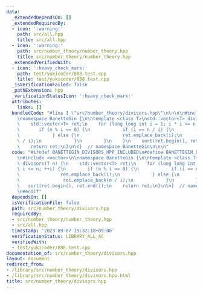 ```yaml
---
data:
  _extendedDependsOn: []
  _extendedRequiredBy:
  - icon: ':warning:'
    path: src/all.hpp
    title: src/all.hpp
  - icon: ':warning:'
    path: src/number_theory/number_theory.hpp
    title: src/number_theory/number_theory.hpp
  _extendedVerifiedWith:
  - icon: ':heavy_check_mark:'
    path: test/yukicoder/888.test.cpp
    title: test/yukicoder/888.test.cpp
  _isVerificationFailed: false
  _pathExtension: hpp
  _verificationStatusIcon: ':heavy_check_mark:'
  attributes:
    links: []
  bundledCode: "#line 1 \"src/number_theory/divisors.hpp\"\n\n\n\n#include <vector>\n\
    \nnamespace BanetteGin {\n\ntemplate <class T>\nstd::vector<T> divisors(T n) {\n\
    \    std::vector<T> ret;\n    for (long long int i = 1; i * i <= n; ++i) {\n \
    \       if (n % i == 0) {\n            if (i == n / i) {\n                ret.emplace_back(i);\n\
    \            } else {\n                ret.emplace_back(i);\n                ret.emplace_back(n\
    \ / i);\n            }\n        }\n    }\n    sort(ret.begin(), ret.end());\n\
    \    return ret;\n}\n\n}  // namespace BanetteGin\n\n\n"
  code: "#ifndef BANETTEGIN_DIVISORS_HPP_INCLUDED\n#define BANETTEGIN_DIVISORS_HPP_INCLUDED\n\
    \n#include <vector>\n\nnamespace BanetteGin {\n\ntemplate <class T>\nstd::vector<T>\
    \ divisors(T n) {\n    std::vector<T> ret;\n    for (long long int i = 1; i *\
    \ i <= n; ++i) {\n        if (n % i == 0) {\n            if (i == n / i) {\n \
    \               ret.emplace_back(i);\n            } else {\n                ret.emplace_back(i);\n\
    \                ret.emplace_back(n / i);\n            }\n        }\n    }\n \
    \   sort(ret.begin(), ret.end());\n    return ret;\n}\n\n}  // namespace BanetteGin\n\
    \n#endif"
  dependsOn: []
  isVerificationFile: false
  path: src/number_theory/divisors.hpp
  requiredBy:
  - src/number_theory/number_theory.hpp
  - src/all.hpp
  timestamp: '2023-09-07 19:32:18+09:00'
  verificationStatus: LIBRARY_ALL_AC
  verifiedWith:
  - test/yukicoder/888.test.cpp
documentation_of: src/number_theory/divisors.hpp
layout: document
redirect_from:
- /library/src/number_theory/divisors.hpp
- /library/src/number_theory/divisors.hpp.html
title: src/number_theory/divisors.hpp
---
```

